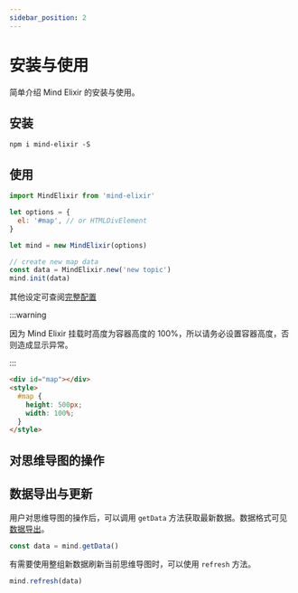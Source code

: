 ```yaml
---
sidebar_position: 2
---
```


# 安装与使用

简单介绍 Mind Elixir 的安装与使用。

## 安装

```
npm i mind-elixir -S
```

## 使用

```js
import MindElixir from 'mind-elixir'

let options = {
  el: '#map', // or HTMLDivElement
}

let mind = new MindElixir(options)

// create new map data
const data = MindElixir.new('new topic')
mind.init(data)
```

其他设定可查阅[完整配置](../api/mind-elixir.options.md)

:::warning

因为 Mind Elixir 挂载时高度为容器高度的 100%，所以请务必设置容器高度，否则造成显示异常。

:::

```html
<div id="map"></div>
<style>
  #map {
    height: 500px;
    width: 100%;
  }
</style>
```

## 对思维导图的操作

## 数据导出与更新

用户对思维导图的操作后，可以调用 `getData` 方法获取最新数据。数据格式可见[数据导出](./data-export.md)。

```js
const data = mind.getData()
```

有需要使用整组新数据刷新当前思维导图时，可以使用 `refresh` 方法。

```js
mind.refresh(data)
```
